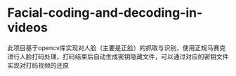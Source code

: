 # Facial-coding-and-decoding-in-videos
此项目基于opencv库实现对人脸（主要是正脸）的抓取与识别，使用正规马赛克进行人脸打码处理，打码结束后自动生成密钥隐藏文件，可以通过对应的密钥文件实现对打码视频的还原

